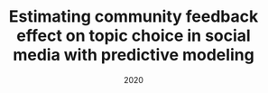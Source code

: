 ---
title: "Estimating community feedback effect on topic choice in social media with predictive modeling"
collection: publications
date: 2020
venue: 'EPJ Data Science'
authors: 'D. Ifeoluwa Adelani, R. Kobayashi, I. Weber, P.A. Grabowicz'
---